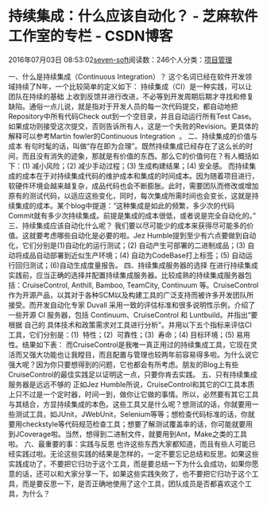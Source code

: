 
# 持续集成：什么应该自动化？ -  芝麻软件工作室的专栏 - CSDN博客


2016年07月03日 08:53:02[seven-soft](https://me.csdn.net/softn)阅读数：246个人分类：[项目管理																](https://blog.csdn.net/softn/article/category/6294553)



一、什么是持续集成（Continuous Integration）？
这个名词已经在软件开发领域持续了N年，一个比较简单的定义如下：
持续集成（CI）是一种实践，可以让团队在持续的基础 上收到反馈并进行改进，不必等到开发周期后期才寻找和修复缺陷。通俗一点儿说，就是指对于开发人员的每一次代码提交，都自动地把Repository中所有代码Check out到一个空目录，并且自动运行所有Test Case。如果成功则接受这次提交，否则告诉所有人，这是一个失败的Revision。更具体的解释可以参考Martin fowler的Continuous Integration  。
二、持续集成的价值与成本
有句时髦的话，叫做“存在即为合理”。既然持续集成已经存在了这么长的时间，而且没有消失的迹象，那就是有价值的东西。那么它的价值何在？有人概括如下：(1) 减小风险；(2) 减少手动过程；(3) 生成构建结果；(4) 安全感。
而持续集成的成本在于对持续集成代码的维护成本和集成的时间成本。因为随着项目进行，软硬件环境会越来越复杂，成品代码也会不断膨胀。此时，需要团队而修改或增加原有的测试代码，以适应这些变化，同时，每次集成所需时间也会变长，这就是持续集成的成本。某个blog中提道：“这种集成是如此的频繁，多少次的代码Commit就有多少次持续集成。前提是集成的成本很低，或者说是完全自动化的。”
三、持续集成应该自动化什么呢？
我们要以尽可能少的成本来获得尽可能多的价值。这就要考虑哪些自动化是必要的啦。Jez Humble提到至少有六点要做到自动化，它们分别是(1)自动化的运行测试；(2) 自动产生可部署的二进制成品；(3) 自动将成品自动部署到近似生产环境；(4) 自动为CodeBase打上标签；(5) 自动运行回归测试；(6)自动生成度量报告。
四、持续集成服务器的选择
在进行持续集成实践前，应当正确的选择并配置持续集成服务器。比较成熟的持续集成服务器包括：CruiseControl, Anthill, Bamboo, TeamCity, Continuum 等。CruiseControl作为开源产品，以其对于各种SCM以及构建工具的广泛支持而被许多开发团队所接受。而开发自动化专家 Duvall 采用一致的评估标准和很多说明性示例，介绍了一些开源
 CI 服务器，包括 Continuum、CruiseControl 和 Luntbuild。并指出“要根据 自己的 具体技术和政策需求对工具进行分析”。并用以下五个指标来评估CI工具，它们分别是：(1)  特性；(2)  可靠性；(3)  寿命；(4) 目标环境；(5) 易用性。结果如下表：
而CruiseControl是我唯一真正用过的持续集成工具，它现在灵活而又强大功能也让我瞠目，而且配置与管理也较两年前容易得多啦。为什么说它强大呢？因为你只要想得到的问题，它也都会有所考虑。朋友的Blog上有些CruiseControl的最佳实践足以证明这一点，只要你肯去实践。
五、只有持续集成服务器是远远不够的
正如Jez Humble所说，CruiseControl和其它的CI工具本质上只不过是一个定时器，时间一到，做你让它做的事情。所以，必然要有其它工具与其结合，方显持续集成的本色。这些工具又是什么呢？想测试的话，你就要用一些测试工具，如JUnit，JWebUnit，Selenium等等；想检查代码标准的话，你就要用checkstyle等代码规范检查工具；想要了解测试覆盖率的话，你可能就要用到JCoverage啦。当然，想得到二进制文件，就要用到Ant，Make之类的工具啦。
六、最重要的事：实践与反思
也许这些东西大家都知道，而且有些人可能已经实践过啦。无论这些实践的结果是怎样的，一定不要忘记总结和反思。如果这些实践成功了，不要把它归功于这个工具，而是要总结一下为什么会成功，如果你愿意的话，还可以和大家分享一下。如果这些实践失败了，也不要把它归功于这个工具，而是要反思一下，是否正确地使用了这个工具，团队成员是否都喜欢这个工具，为什么？

